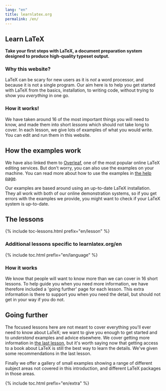 ```yaml
---
lang: "en"
title: learnlatex.org
permalink: /en/
---
```


## Learn LaTeX

**Take your first steps with LaTeX, a document preparation system designed to produce high-quality typeset output.**

<div
  class="introduction">
  <section>
    <h3 
      class="introduction__heading">Why this website?</h3>
    <p>LaTeX can be scary for new users as it is <em>not</em> a word processor, 
    and because it is not a single program. Our aim here is to help you get 
    started with LaTeX from the basics, installation, to writing code, without 
    trying to show you <em>everything</em> in one go.</p>
  </section>
  <section>
    <h3
      class="introduction__heading">How it works!</h3>
    We have taken around 16 of the most important things you will need to know, 
    and made them into short <em>lessons</em> which should not take long to cover. 
    In each lesson, we give lots of examples of what you would write. You can edit 
    and run them in this website.
  </section>
</div>

## How the examples work

We have also linked them to [Overleaf](https://www.overleaf.com/), one of the
most popular online LaTeX editing services. But don't worry, you can also
use the examples on your machine. You can read more about how to use the
examples in [the help page](./help).

Our examples are based around using an up-to-date LaTeX installation. They
all work with both of our online demonstration systems, so if you get
errors with the examples we provide, you might want to check if your LaTeX
system is up-to-date.

## The lessons

{% include toc-lessons.html  prefix="en/lesson" %}

### Additional lessons specific to learnlatex.org/en

{% include toc.html  prefix="en/language" %}

<h3>How it works</h3>
We know that people will want to know more than we can cover in 16 short
lessons. To help guide you when you need more information, we have therefore
included a 'going further' page for each lesson. This extra information is
there to support you when you need the detail, but should not get in your
way if you do not.

## Going further

The focused lessons here are not meant to cover everything you'll ever need to
know about LaTeX; we want to give you enough to get started and to _understand_
examples and advice elsewhere. We cover getting more information in [the last
lesson](./lesson-16), but it's worth saying now that getting access to a book
about LaTeX is still the  best way to learn the details. We've given some
recommendations in the last lesson.

Finally we offer a gallery of small examples showing
a range of different subject areas not covered in this introduction,
and different LaTeX packages in those areas.
    
{% include toc.html prefix="en/extra" %}

